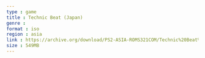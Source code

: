 ```yaml
---
type : game
title : Technic Beat (Japan)
genre : 
format : iso
region : asia
link : https://archive.org/download/PS2-ASIA-ROMS321COM/Technic%20Beat%20%28Japan%29.7z
size : 549MB
---
```

